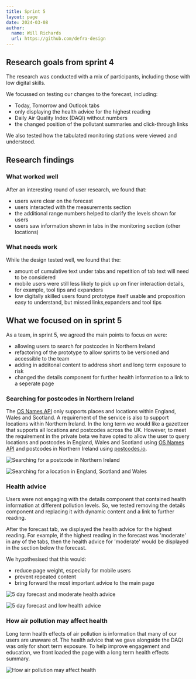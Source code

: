 ```yaml
---
title: Sprint 5
layout: page
date: 2024-03-08
author:
  name: Will Richards
  url: https://github.com/defra-design
---
```


## Research goals from sprint 4

The research was conducted with a mix of participants, including those with low digital skills.

We focussed on testing our changes to the forecast, including:
* Today, Tomorrow and Outlook tabs
* only displaying the health advice for the highest reading
* Daily Air Quality Index (DAQI) without numbers  
* the changed position of the pollutant summaries and click-through links

We also tested how the tabulated monitoring stations were viewed and understood.


## Research findings

### What worked well

After an interesting round of user research, we found that: 

* users were clear on the forecast
* users interacted with the measurements section
* the additional range numbers helped to clarify the levels shown for users
* users saw information shown in tabs in the monitoring section (other locations)


### What needs work

While the design tested well, we found that the:

* amount of cumulative text under tabs and repetition of tab text will need to be considered
* mobile users were still less likely to pick up on finer interaction details, for example, tool tips and expanders
* low digitally skilled users found prototype itself usable and proposition easy to understand, but missed links,expanders and tool tips


## What we focused on in sprint 5

As a team, in sprint 5, we agreed the main points to focus on were:  

* allowing users to search for postcodes in Northern Ireland
* refactoring of the prototype to allow sprints to be versioned and accessible to the team
* adding in additonal content to address short and long term exposure to risk
* changed the details component for further health information to a link to a seperate page

### Searching for postcodes in Northern Ireland 

The [OS Names API](https://www.ordnancesurvey.co.uk/products/os-names-api) only supports places and locations within England, Wales and Scotland. A requirement of the service is also to support locations within Northern Ireland. In the long term we would like a gazetteer that supports all locations and postcodes across the UK. However, to meet the requirement in the private beta we have opted to allow the user to query locations and postcodes in England, Wales and Scotland using [OS Names API](https://www.ordnancesurvey.co.uk/products/) and postcodes in Northern Ireland using [postcodes.io](https://postcodes.io/).

![Searching for a postcode in Northern Ireland](../../images/sprint-5/ni-postcode-search.png "Searching for postcodes in Northern Ireland ")

![Searching for a location in England, Scotland and Wales](../../images/sprint-5/where-do-you-want-to-check.png "Searching for a location in England, Scotland and Wales")
   

### Health advice

Users were not engaging with the details component that contained health information at different pollution levels. So, we tested removing the details component and replacing it with dynamic content and a link to further reading.

After the forecast tab, we displayed the health advice for the highest reading. For example, if the highest reading in the forecast was 'moderate' in any of the tabs, then the health advice for 'moderate' would be displayed in the section below the forecast.

We hypothesised that this would:
* reduce page weight, especially for mobile users
* prevent repeated content
* bring forward the most important advice to the main page


![5 day forecast and moderate health advice](../../images/sprint-5/moderate-forecast.png "5 day forecast and moderate health advice")

![5 day forecast and low health advice](../../images/sprint-5/low-forecast.png "5 day forecast and moderate health advice")

### How air pollution may affect health

Long term health effects of air pollution is information that many of our users are unaware of. The health advice that we gave alongside the DAQI was only for short term exposure. To help improve engagement and education, we front loaded the page with a long term health effects summary. 

![How air pollution may affect health](../../images/sprint-5/how-air-pollution.png "How air pollution may affect health")


